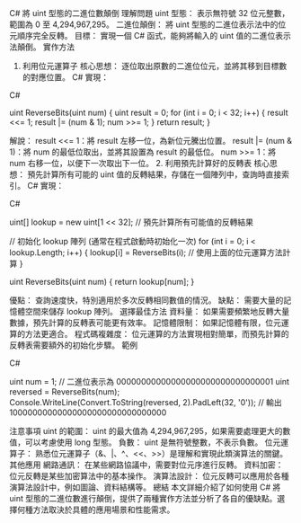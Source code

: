 
C# 將 uint 型態的二進位數顛倒
理解問題
uint 型態： 表示無符號 32 位元整數，範圍為 0 至 4,294,967,295。
二進位顛倒： 將 uint 型態的二進位表示法中的位元順序完全反轉。
目標： 實現一個 C# 函式，能夠將輸入的 uint 值的二進位表示法顛倒。
實作方法
1. 利用位元運算子
核心思想： 逐位取出原數的二進位位元，並將其移到目標數的對應位置。
C# 實現：

C#


uint ReverseBits(uint num)
{
    uint result = 0;
    for (int i = 0; i < 32; i++)
    {
        result <<= 1;
        result |= (num & 1);
        num >>= 1;
    }
    return result;
}


解說：
result <<= 1：將 result 左移一位，為新位元騰出位置。
result |= (num & 1)：將 num 的最低位取出，並將其設置為 result 的最低位。
num >>= 1：將 num 右移一位，以便下一次取出下一位。
2. 利用預先計算好的反轉表
核心思想： 預先計算所有可能的 uint 值的反轉結果，存儲在一個陣列中，查詢時直接索引。
C# 實現：

C#


uint[] lookup = new uint[1 << 32]; // 預先計算所有可能值的反轉結果

// 初始化 lookup 陣列 (通常在程式啟動時初始化一次)
for (int i = 0; i < lookup.Length; i++)
{
    lookup[i] = ReverseBits(i); // 使用上面的位元運算方法計算
}

uint ReverseBits(uint num)
{
    return lookup[num];
}


優點： 查詢速度快，特別適用於多次反轉相同數值的情況。
缺點： 需要大量的記憶體空間來儲存 lookup 陣列。
選擇最佳方法
資料量： 如果需要頻繁地反轉大量數據，預先計算的反轉表可能更有效率。
記憶體限制： 如果記憶體有限，位元運算的方法更適合。
程式碼複雜度： 位元運算的方法實現相對簡單，而預先計算的反轉表需要額外的初始化步驟。
範例

C#


uint num = 1; // 二進位表示為 00000000000000000000000000000001
uint reversed = ReverseBits(num);
Console.WriteLine(Convert.ToString(reversed, 2).PadLeft(32, '0')); // 輸出 10000000000000000000000000000000


注意事項
uint 的範圍： uint 的最大值為 4,294,967,295，如果需要處理更大的數值，可以考慮使用 long 型態。
負數： uint 是無符號整數，不表示負數。
位元運算子： 熟悉位元運算子（&、|、^、<<、>>）是理解和實現此類演算法的關鍵。
其他應用
網路通訊： 在某些網路協議中，需要對位元序進行反轉。
資料加密： 位元反轉是某些加密算法中的基本操作。
演算法設計： 位元反轉可以應用於各種演算法設計中，例如圖論、資料結構等。
總結 本文詳細介紹了如何使用 C# 將 uint 型態的二進位數進行顛倒，提供了兩種實作方法並分析了各自的優缺點。選擇何種方法取決於具體的應用場景和性能需求。

